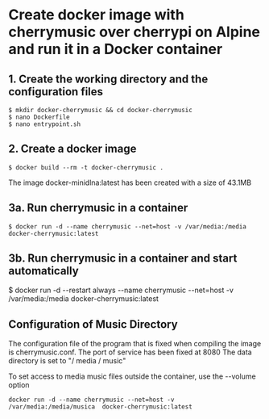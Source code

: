 # Create docker image with cherrymusic over cherrypi on Alpine and run it in a Docker container
## 1. Create the working directory and the configuration files

```
$ mkdir docker-cherrymusic && cd docker-cherrymusic
$ nano Dockerfile
$ nano entrypoint.sh
```
## 2. Create a docker image

``` 
$ docker build --rm -t docker-cherrymusic .
```

The image docker-minidlna:latest has been created with a size of 43.1MB

## 3a. Run cherrymusic in a container

```
$ docker run -d --name cherrymusic --net=host -v /var/media:/media docker-cherrymusic:latest
```

## 3b. Run cherrymusic in a container and start automatically


$ docker run -d --restart always --name cherrymusic --net=host -v /var/media:/media docker-cherrymusic:latest


## Configuration of Music Directory
The configuration file of the program that is fixed when compiling the image is cherrymusic.conf.
The port of service has been fixed at 8080
The data directory is set to "/ media / music"

To set access to media music files outside the container, use the --volume option

```
docker run -d --name cherrymusic --net=host -v /var/media:/media/musica  docker-cherrymusic:latest
```
